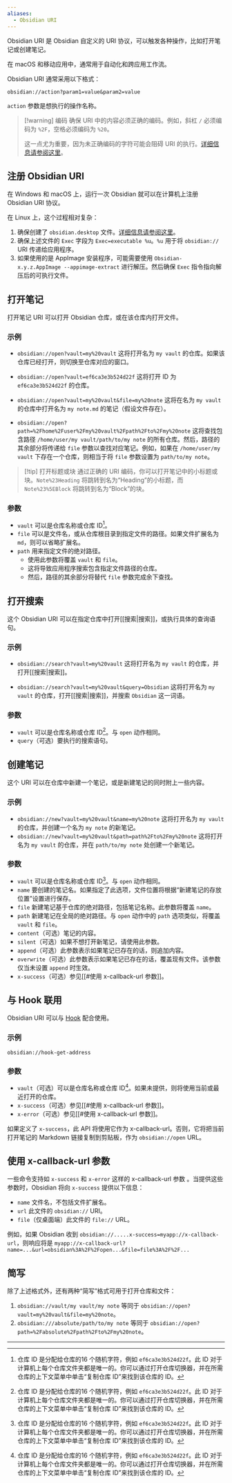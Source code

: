 ```yaml
---
aliases:
  - Obsidian URI
---
```


Obsidian URI 是 Obsidian 自定义的 URI 协议，可以触发各种操作，比如打开笔记或创建笔记。

在 macOS 和移动应用中，通常用于自动化和跨应用工作流。

Obsidian URI 通常采用以下格式：

```
obsidian://action?param1=value&param2=value
```

`action` 参数是想执行的操作名称。

> [!warning] 编码
> 确保 URI 中的内容必须正确的编码。例如，斜杠 `/` 必须编码为 `%2F`，空格必须编码为 `%20`。
> 
> 这一点尤为重要，因为未正确编码的字符可能会阻碍 URI 的执行。[详细信息请参阅这里](https://en.wikipedia.org/wiki/Percent-encoding)。

## 注册 Obsidian URI

在 Windows 和 macOS 上，运行一次 Obsidian 就可以在计算机上注册 Obsidian URI 协议。

在 Linux 上，这个过程相对复杂：

1. 确保创建了 `obsidian.desktop` 文件。[详细信息请参阅这里](https://developer.gnome.org/documentation/guidelines/maintainer/integrating.html#desktop-files)。
2. 确保上述文件的 `Exec` 字段为 `Exec=executable %u`。`%u` 用于将 `obsidian://` URI 传递给应用程序。
3. 如果使用的是 AppImage 安装程序，可能需要使用 `Obsidian-x.y.z.AppImage --appimage-extract` 进行解压。然后确保 `Exec` 指令指向解压后的可执行文件。

## 打开笔记

打开笔记 URI 可以打开 Obsidian 仓库，或在该仓库内打开文件。

### 示例

- `obsidian://open?vault=my%20vault`
  这将打开名为 `my vault` 的仓库。如果该仓库已经打开，则切换至仓库对应的窗口。

- `obsidian://open?vault=ef6ca3e3b524d22f`
  这将打开 ID 为 `ef6ca3e3b524d22f` 的仓库。

- `obsidian://open?vault=my%20vault&file=my%20note`
  这将在名为 `my vault` 的仓库中打开名为 `my note.md` 的笔记（假设文件存在）。

- `obsidian://open?path=%2Fhome%2Fuser%2Fmy%20vault%2Fpath%2Fto%2Fmy%20note`
  这将查找包含路径 `/home/user/my vault/path/to/my note` 的所有仓库。然后，路径的其余部分将传递给 `file` 参数以查找对应笔记。例如，如果在 `/home/user/my vault` 下存在一个仓库，则相当于将 `file` 参数设置为 `path/to/my note`。

> [!tip] 打开标题或块
> 通过正确的 URI 编码，你可以打开笔记中的小标题或块。`Note%23Heading` 将跳转到名为“Heading”的小标题，而 `Note%23%5EBlock` 将跳转到名为“Block”的块。

### 参数

- `vault` 可以是仓库名称或仓库 ID[^1]。
- `file` 可以是文件名，或从仓库根目录到指定文件的路径。如果文件扩展名为 `md`，则可以省略扩展名。
- `path` 用来指定文件的绝对路径。
	- 使用此参数将覆盖 `vault` 和 `file`。
	- 这将导致应用程序搜索包含指定文件路径的仓库。
	- 然后，路径的其余部分将替代 `file` 参数完成余下查找。

## 打开搜索

这个 Obsidian URI 可以在指定仓库中打开[[搜索|搜索]]，或执行具体的查询语句。

### 示例

- `obsidian://search?vault=my%20vault`
  这将打开名为 `my vault` 的仓库，并打开[[搜索|搜索]]。

- `obsidian://search?vault=my%20vault&query=Obsidian`
  这将打开名为 `my vault` 的仓库，打开[[搜索|搜索]]，并搜索 `Obsidian` 这一词语。

### 参数

- `vault` 可以是仓库名称或仓库 ID[^1]。与 `open` 动作相同。
- `query`（可选）要执行的搜索语句。

## 创建笔记

这个 URI 可以在仓库中新建一个笔记，或是新建笔记的同时附上一些内容。

### 示例

- `obsidian://new?vault=my%20vault&name=my%20note`
  这将打开名为 `my vault` 的仓库，并创建一个名为 `my note` 的新笔记。
- `obsidian://new?vault=my%20vault&path=path%2Fto%2Fmy%20note`
  这将打开名为 `my vault` 的仓库，并在 `path/to/my note` 处创建一个新笔记。

### 参数

- `vault` 可以是仓库名称或仓库 ID[^1]。与 `open` 动作相同。
- `name` 要创建的笔记名。如果指定了此选项，文件位置将根据“新建笔记的存放位置”设置进行保存。
- `file` 新建笔记基于仓库的绝对路径，包括笔记名称。此参数将覆盖 `name`。
- `path` 新建笔记在全局的绝对路径。与 `open` 动作中的 `path` 选项类似，将覆盖 `vault` 和 `file`。
- `content`（可选）笔记的内容。
- `silent`（可选）如果不想打开新笔记，请使用此参数。
- `append`（可选）此参数表示如果笔记已存在的话，则追加内容。
- `overwrite`（可选）此参数表示如果笔记已存在的话，覆盖现有文件。该参数仅当未设置 `append` 时生效。
- `x-success`（可选）参见[[#使用 x-callback-url 参数]]。

## 与 Hook 联用

Obsidian URI 可以与 [Hook](https://hookproductivity.com/) 配合使用。

### 示例

`obsidian://hook-get-address`

### 参数

- `vault`（可选）可以是仓库名称或仓库 ID[^1]。如果未提供，则将使用当前或最近打开的仓库。
- `x-success`（可选）参见[[#使用 x-callback-url 参数]]。
- `x-error`（可选）参见[[#使用 x-callback-url 参数]]。

如果定义了 `x-success`，此 API 将使用它作为 x-callback-url。否则，它将把当前打开笔记的 Markdown 链接复制到剪贴板，作为 `obsidian://open` URL。

## 使用 x-callback-url 参数

一些命令支持如 `x-success` 和 `x-error` 这样的 x-callback-url 参数 。当提供这些参数时，Obsidian 将向 `x-success` 提供以下信息：

- `name` 文件名，不包括文件扩展名。
- `url` 此文件的 `obsidian://` URI。
- `file`（仅桌面端）此文件的 `file://` URL。

例如，如果 Obsidian 收到
`obsidian://.....x-success=myapp://x-callback-url`，则响应将是 `myapp://x-callback-url?name=...&url=obsidian%3A%2F%2Fopen...&file=file%3A%2F%2F...`

## 简写

除了上述格式外，还有两种“简写”格式可用于打开仓库和文件：

1. `obsidian://vault/my vault/my note` 等同于 `obsidian://open?vault=my%20vault&file=my%20note`。
2. `obsidian:///absolute/path/to/my note` 等同于 `obsidian://open?path=%2Fabsolute%2Fpath%2Fto%2Fmy%20note`。

---

[^1]: 仓库 ID 是分配给仓库的16 个随机字符，例如 `ef6ca3e3b524d22f`。此 ID 对于计算机上每个仓库文件夹都是唯一的。你可以通过打开仓库切换器，并在所需仓库的上下文菜单中单击“复制仓库 ID”来找到该仓库的 ID。